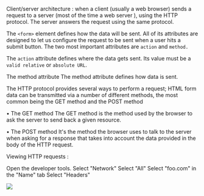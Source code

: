 Client/server architecture :
when a client (usually a web browser) 
sends a request to a server (most of the time a web server ), using the HTTP protocol. 
The server answers the request using the same protocol.


The `<form>` element defines how the data will be sent. All of its attributes are designed
to let us configure the request to be sent when a user hits a submit button. The two most important attributes are `action` and `method.`

The `action` attribute defines where the data gets sent. Its value must be a `valid relative` or `absolute URL`.

The method attribute
The method attribute defines how data is sent.

The HTTP protocol provides several ways to perform a request; HTML form data can be transmitted 
via a number of different methods, the most common being the GET method and the POST method

• The GET method
The GET method is the method used by the browser to ask the server to send back a given resource.

• The POST method
It's the method the browser uses to talk to the server when asking 
for a response that takes into account the data provided in the body of the HTTP request.

Viewing HTTP requests :

Open the developer tools.
Select "Network"
Select "All"
Select "foo.com" in the "Name" tab
Select "Headers"

![](https://developer.mozilla.org/en-US/docs/Learn/Forms/Sending_and_retrieving_form_data/network-monitor.png)
